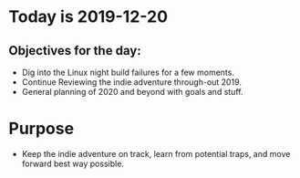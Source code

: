 # Today is 2019-12-20

## Objectives for the day:

- Dig into the Linux night build failures for a few moments.
- Continue Reviewing the indie adventure through-out 2019.
- General planning of 2020 and beyond with goals and stuff.

# Purpose

- Keep the indie adventure on track, learn from potential traps, and move forward best way possible.
